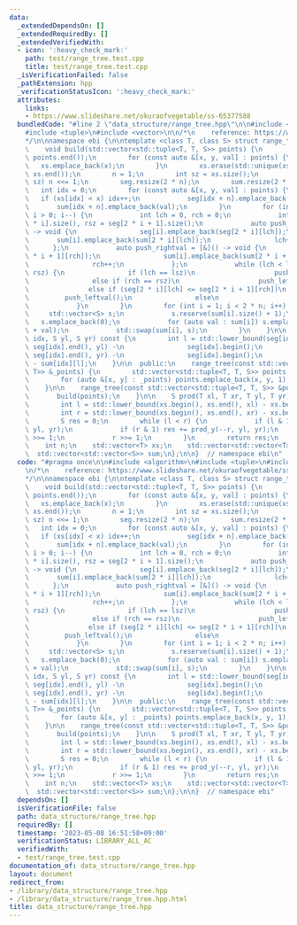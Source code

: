 ```yaml
---
data:
  _extendedDependsOn: []
  _extendedRequiredBy: []
  _extendedVerifiedWith:
  - icon: ':heavy_check_mark:'
    path: test/range_tree.test.cpp
    title: test/range_tree.test.cpp
  _isVerificationFailed: false
  _pathExtension: hpp
  _verificationStatusIcon: ':heavy_check_mark:'
  attributes:
    links:
    - https://www.slideshare.net/okuraofvegetable/ss-65377588
  bundledCode: "#line 2 \"data_structure/range_tree.hpp\"\n\n#include <algorithm>\n\
    #include <tuple>\n#include <vector>\n\n/*\n    reference: https://www.slideshare.net/okuraofvegetable/ss-65377588\n\
    */\n\nnamespace ebi {\n\ntemplate <class T, class S> struct range_tree {\n  private:\n\
    \    void build(std::vector<std::tuple<T, T, S>> points) {\n        std::sort(points.begin(),\
    \ points.end());\n        for (const auto &[x, y, val] : points) {\n         \
    \   xs.emplace_back(x);\n        }\n        xs.erase(std::unique(xs.begin(), xs.end()),\
    \ xs.end());\n        n = 1;\n        int sz = xs.size();\n        while (n <\
    \ sz) n <<= 1;\n        seg.resize(2 * n);\n        sum.resize(2 * n);\n     \
    \   int idx = 0;\n        for (const auto &[x, y, val] : points) {\n         \
    \   if (xs[idx] < x) idx++;\n            seg[idx + n].emplace_back(y);\n     \
    \       sum[idx + n].emplace_back(val);\n        }\n        for (int i = n - 1;\
    \ i > 0; i--) {\n            int lch = 0, rch = 0;\n            int lsz = seg[2\
    \ * i].size(), rsz = seg[2 * i + 1].size();\n            auto push_leftval = [&]()\
    \ -> void {\n                seg[i].emplace_back(seg[2 * i][lch]);\n         \
    \       sum[i].emplace_back(sum[2 * i][lch]);\n                lch++;\n      \
    \      };\n            auto push_rightval = [&]() -> void {\n                seg[i].emplace_back(seg[2\
    \ * i + 1][rch]);\n                sum[i].emplace_back(sum[2 * i + 1][rch]);\n\
    \                rch++;\n            };\n            while (lch < lsz || rch <\
    \ rsz) {\n                if (lch == lsz)\n                    push_rightval();\n\
    \                else if (rch == rsz)\n                    push_leftval();\n \
    \               else if (seg[2 * i][lch] <= seg[2 * i + 1][rch])\n           \
    \         push_leftval();\n                else\n                    push_rightval();\n\
    \            }\n        }\n        for (int i = 1; i < 2 * n; i++) {\n       \
    \     std::vector<S> s;\n            s.reserve(sum[i].size() + 1);\n         \
    \   s.emplace_back(0);\n            for (auto val : sum[i]) s.emplace_back(s.back()\
    \ + val);\n            std::swap(sum[i], s);\n        }\n    }\n\n    S prod_y(int\
    \ idx, S yl, S yr) const {\n        int l = std::lower_bound(seg[idx].begin(),\
    \ seg[idx].end(), yl) -\n                seg[idx].begin();\n        int r = std::lower_bound(seg[idx].begin(),\
    \ seg[idx].end(), yr) -\n                seg[idx].begin();\n        return sum[idx][r]\
    \ - sum[idx][l];\n    }\n\n  public:\n    range_tree(const std::vector<std::pair<T,\
    \ T>> &_points) {\n        std::vector<std::tuple<T, T, S>> points;\n        points.reserve(_points.size());\n\
    \        for (auto &[x, y] : _points) points.emplace_back(x, y, 1);\n        build(points);\n\
    \    }\n\n    range_tree(const std::vector<std::tuple<T, T, S>> &points) {\n \
    \       build(points);\n    }\n\n    S prod(T xl, T xr, T yl, T yr) const {\n\
    \        int l = std::lower_bound(xs.begin(), xs.end(), xl) - xs.begin() + n;\n\
    \        int r = std::lower_bound(xs.begin(), xs.end(), xr) - xs.begin() + n;\n\
    \        S res = 0;\n        while (l < r) {\n            if (l & 1) res += prod_y(l++,\
    \ yl, yr);\n            if (r & 1) res += prod_y(--r, yl, yr);\n            l\
    \ >>= 1;\n            r >>= 1;\n        }\n        return res;\n    }\n\n  private:\n\
    \    int n;\n    std::vector<T> xs;\n    std::vector<std::vector<T>> seg;\n  \
    \  std::vector<std::vector<S>> sum;\n};\n\n}  // namespace ebi\n"
  code: "#pragma once\n\n#include <algorithm>\n#include <tuple>\n#include <vector>\n\
    \n/*\n    reference: https://www.slideshare.net/okuraofvegetable/ss-65377588\n\
    */\n\nnamespace ebi {\n\ntemplate <class T, class S> struct range_tree {\n  private:\n\
    \    void build(std::vector<std::tuple<T, T, S>> points) {\n        std::sort(points.begin(),\
    \ points.end());\n        for (const auto &[x, y, val] : points) {\n         \
    \   xs.emplace_back(x);\n        }\n        xs.erase(std::unique(xs.begin(), xs.end()),\
    \ xs.end());\n        n = 1;\n        int sz = xs.size();\n        while (n <\
    \ sz) n <<= 1;\n        seg.resize(2 * n);\n        sum.resize(2 * n);\n     \
    \   int idx = 0;\n        for (const auto &[x, y, val] : points) {\n         \
    \   if (xs[idx] < x) idx++;\n            seg[idx + n].emplace_back(y);\n     \
    \       sum[idx + n].emplace_back(val);\n        }\n        for (int i = n - 1;\
    \ i > 0; i--) {\n            int lch = 0, rch = 0;\n            int lsz = seg[2\
    \ * i].size(), rsz = seg[2 * i + 1].size();\n            auto push_leftval = [&]()\
    \ -> void {\n                seg[i].emplace_back(seg[2 * i][lch]);\n         \
    \       sum[i].emplace_back(sum[2 * i][lch]);\n                lch++;\n      \
    \      };\n            auto push_rightval = [&]() -> void {\n                seg[i].emplace_back(seg[2\
    \ * i + 1][rch]);\n                sum[i].emplace_back(sum[2 * i + 1][rch]);\n\
    \                rch++;\n            };\n            while (lch < lsz || rch <\
    \ rsz) {\n                if (lch == lsz)\n                    push_rightval();\n\
    \                else if (rch == rsz)\n                    push_leftval();\n \
    \               else if (seg[2 * i][lch] <= seg[2 * i + 1][rch])\n           \
    \         push_leftval();\n                else\n                    push_rightval();\n\
    \            }\n        }\n        for (int i = 1; i < 2 * n; i++) {\n       \
    \     std::vector<S> s;\n            s.reserve(sum[i].size() + 1);\n         \
    \   s.emplace_back(0);\n            for (auto val : sum[i]) s.emplace_back(s.back()\
    \ + val);\n            std::swap(sum[i], s);\n        }\n    }\n\n    S prod_y(int\
    \ idx, S yl, S yr) const {\n        int l = std::lower_bound(seg[idx].begin(),\
    \ seg[idx].end(), yl) -\n                seg[idx].begin();\n        int r = std::lower_bound(seg[idx].begin(),\
    \ seg[idx].end(), yr) -\n                seg[idx].begin();\n        return sum[idx][r]\
    \ - sum[idx][l];\n    }\n\n  public:\n    range_tree(const std::vector<std::pair<T,\
    \ T>> &_points) {\n        std::vector<std::tuple<T, T, S>> points;\n        points.reserve(_points.size());\n\
    \        for (auto &[x, y] : _points) points.emplace_back(x, y, 1);\n        build(points);\n\
    \    }\n\n    range_tree(const std::vector<std::tuple<T, T, S>> &points) {\n \
    \       build(points);\n    }\n\n    S prod(T xl, T xr, T yl, T yr) const {\n\
    \        int l = std::lower_bound(xs.begin(), xs.end(), xl) - xs.begin() + n;\n\
    \        int r = std::lower_bound(xs.begin(), xs.end(), xr) - xs.begin() + n;\n\
    \        S res = 0;\n        while (l < r) {\n            if (l & 1) res += prod_y(l++,\
    \ yl, yr);\n            if (r & 1) res += prod_y(--r, yl, yr);\n            l\
    \ >>= 1;\n            r >>= 1;\n        }\n        return res;\n    }\n\n  private:\n\
    \    int n;\n    std::vector<T> xs;\n    std::vector<std::vector<T>> seg;\n  \
    \  std::vector<std::vector<S>> sum;\n};\n\n}  // namespace ebi"
  dependsOn: []
  isVerificationFile: false
  path: data_structure/range_tree.hpp
  requiredBy: []
  timestamp: '2023-05-08 16:51:58+09:00'
  verificationStatus: LIBRARY_ALL_AC
  verifiedWith:
  - test/range_tree.test.cpp
documentation_of: data_structure/range_tree.hpp
layout: document
redirect_from:
- /library/data_structure/range_tree.hpp
- /library/data_structure/range_tree.hpp.html
title: data_structure/range_tree.hpp
---
```

